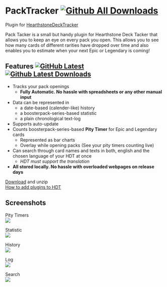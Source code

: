 # PackTracker [![Github All Downloads](https://img.shields.io/github/downloads/rapwolf/packtracker/total.svg)](https://github.com/RapWolf/PackTracker/releases)
Plugin for [HearthstoneDeckTracker](https://hsdecktracker.net/)

Pack Tacker is a small but handy plugin for Hearthstone Deck Tacker that allows you to keep an eye on every pack you open. 
This allows you to see how many cards of different rarities have dropped over time and also enables you to estimate when your next Epic or Legendary is coming!

## Features [![GitHub Latest](https://img.shields.io/github/v/release/rapwolf/packtracker.svg)](https://github.com/rapwolf/PackTracker/releases/latest) [![Github Latest Downloads](https://img.shields.io/github/downloads/rapwolf/packtracker/latest/total.svg)](https://github.com/rapwolf/PackTracker/releases/latest)
- Tracks your pack openings
  - **Fully Automatic. No hassle with spreadsheets or any other manual input**
- Data can be represented in
  - a date-based (calender-like) history
  - a boosterpack-series-based statistic
  - a plain chronological text-log
- Supports auto-update
- Counts boosterpack-series-based **Pity Timer** for Epic and Legendary cards
  - Represented as bar charts
  - Overlay while opening packs (See your pity timers counting live)
- Can search through card names and texts in both, english and the chosen language of your HDT at once
  - *HDT must support the translation*
- **All stored locally. No hassle with overloaded webpages on release days**

[Download](https://github.com/RapWolf/PackTracker/releases/latest/download/PackTracker.zip)  and unzip  
[How to add plugins to HDT](https://github.com/HearthSim/Hearthstone-Deck-Tracker/wiki/Available-Plugins)

## Screenshots

Pity Timers  
![](https://github.com/rapwolf/PackTracker/blob/master/doc/Screenshots/PityTimer.png?raw=true)

Statistic  
![](https://github.com/rapwolf/PackTracker/blob/master/doc/Screenshots/Statistic.png?raw=true)

History  
![](https://github.com/rapwolf/PackTracker/blob/master/doc/Screenshots/History.png?raw=true)  

Log  
![](https://github.com/rapwolf/PackTracker/blob/master/doc/Screenshots/Log.png?raw=true)

Search  
![](https://github.com/rapwolf/PackTracker/blob/master/doc/Screenshots/Search.png?raw=true)
